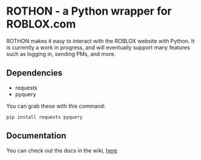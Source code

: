 ROTHON - a Python wrapper for ROBLOX.com
========================================

ROTHON makes it easy to interact with the ROBLOX website with Python. It is currently a work in progress, and will eventually support many features such as logging in, sending PMs, and more.

Dependencies
------------
- requests
- pyquery

You can grab these with this command:
```
pip install requests pyquery
```

Documentation
-------------
You can check out the docs in the wiki, [here](https://github.com/jstnknt/rothon/wiki)